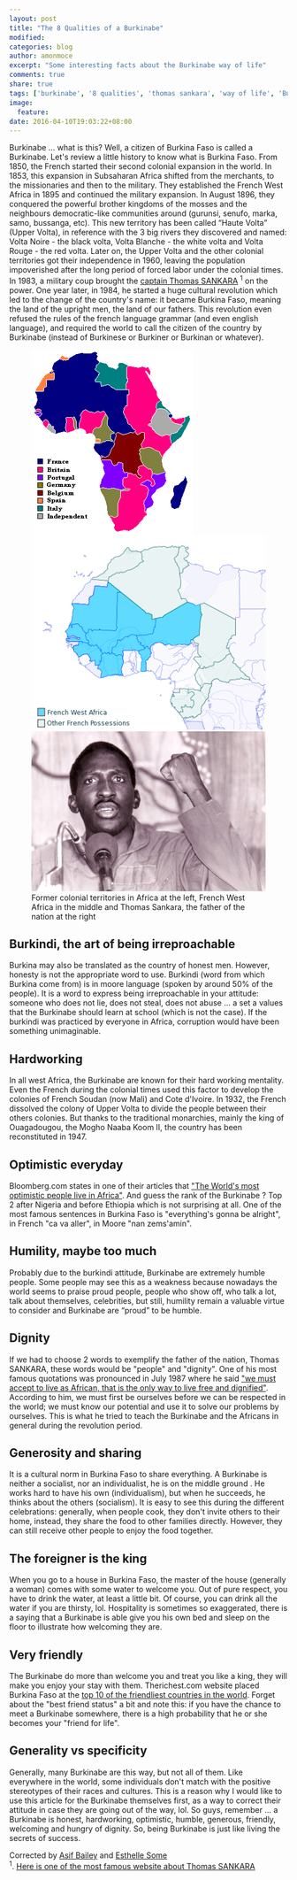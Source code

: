 ```yaml
---
layout: post
title: "The 8 Qualities of a Burkinabe"
modified:
categories: blog
author: amonmoce
excerpt: "Some interesting facts about the Burkinabe way of life"
comments: true
share: true
tags: ['burkinabe', '8 qualities', 'thomas sankara', 'way of life', 'Burkina Faso', 'burkindi', 'burkinabe meaning', 'sankara']
image:
  feature:
date: 2016-04-10T19:03:22+08:00
---
```


Burkinabe ... what is this? Well, a citizen of Burkina Faso is called a Burkinabe. Let's review a little history to know what is Burkina Faso. From 1850, the French started their second colonial expansion in the world. In 1853, this expansion in Subsaharan Africa shifted from the merchants, to the missionaries and then to the military. They established the French West Africa in 1895 and continued the military expansion. In August 1896, they conquered the powerful brother kingdoms of the mosses and the neighbours democratic-like communities around (gurunsi, senufo, marka, samo, bussanga, etc). This new territory has been called “Haute Volta” (Upper Volta), in reference with the 3 big rivers they discovered and named:  Volta Noire - the black volta, Volta Blanche - the white volta and Volta Rouge - the red volta. Later on, the Upper Volta and the other colonial territories got their independence in 1960, leaving the population impoverished after the long period of forced labor under the colonial times.
In 1983, a military coup brought the [captain Thomas SANKARA](https://en.wikipedia.org/wiki/Thomas_Sankara) <sup>1</sup> on the power. One year later, in 1984, he started a huge cultural revolution which led to the change of the country's name: it became Burkina Faso, meaning the land of the upright men, the land of our fathers. This revolution even refused the rules of the french language grammar (and even english language), and required the world to call the citizen of the country by Burkinabe (instead of Burkinese or Burkiner or Burkinan or whatever).

<figure class="third">
	<img src="/images/ColonisationAfrica.png" alt="image">
  <img src="/images/French_West_Africa.png" alt="image">
  <img src="/images/sankara.jpg" alt="image">
  <figcaption>Former colonial territories in Africa at the left, French West Africa in the middle and Thomas Sankara, the father of the nation at the right </figcaption>
</figure>

## Burkindi, the art of being irreproachable
Burkina may also be translated as the country of honest men. However, honesty is not the appropriate word to use. Burkindi (word from which Burkina come from) is in moore language (spoken by around 50% of the people). It is a word to express being irreproachable in your attitude: someone who does not lie, does not steal, does not abuse ... a set a values that the Burkinabe should learn at school (which is not the case). If the burkindi was practiced by everyone in Africa, corruption would have been something unimaginable.

## Hardworking
In all west Africa, the Burkinabe are known for their hard working mentality. Even the French during the colonial times used this factor to develop the colonies of French Soudan (now Mali) and Cote d'Ivoire. In 1932, the French dissolved the colony of Upper Volta to divide the people between their others colonies. But thanks to the traditional monarchies, mainly the king of Ouagadougou, the Mogho Naaba Koom II, the country has been reconstituted in 1947.

## Optimistic everyday
Bloomberg.com states in one of their articles  that ["The World's most optimistic people live in Africa"](http://www.bloomberg.com/news/articles/2015-07-23/the-world-s-most-optimistic-people-live-in-africa). And guess the rank of the Burkinabe ? Top 2 after Nigeria and before Ethiopia which is not surprising at all. One of the most famous sentences in Burkina Faso is "everything's gonna be alright", in French "ca va aller", in Moore "nan zems'amin".

## Humility, maybe too much
Probably due to the burkindi attitude, Burkinabe are extremely humble people. Some people may see this as a weakness because nowadays the world seems to praise proud people, people who show off, who talk a lot, talk about themselves, celebrities, but still, humility remain a valuable virtue to consider and Burkinabe are “proud” to be humble.

## Dignity
If we had to choose 2 words to exemplify the father of the nation, Thomas SANKARA,  these words would be "people" and "dignity". One of his most famous quotations  was pronounced in July 1987 where he said ["we must accept to live as African, that is the only way to live free and dignified"](https://youtu.be/jvYM6cGuBo8?t=6m26s). According to him, we must first be ourselves before we can be respected in the world; we must know our potential and use it to solve our problems by ourselves. This is what he tried to teach the Burkinabe and the Africans in general during the revolution period.

## Generosity and sharing
It is a cultural norm in Burkina Faso to share everything. A Burkinabe is neither a socialist, nor an individualist, he is on the middle ground . He works hard to have his own (individualism), but when he succeeds, he thinks about the others (socialism). It is easy to see this during the different celebrations: generally, when people cook, they don't invite others to their home, instead, they share the food to other families directly. However, they can still receive other people to enjoy the food together.

## The foreigner is the king
When you go to a house in Burkina Faso, the master of the house (generally a woman) comes with some water to welcome you. Out of  pure respect, you have to drink the water,  at least a little bit. Of course, you can drink all the water if you are thirsty, lol. Hospitality is sometimes so exaggerated, there is a saying that a Burkinabe  is able give you his own bed and sleep on the floor to illustrate how welcoming they are.

## Very friendly
The Burkinabe do more than welcome you and treat you like a king, they will make you enjoy your stay with them. Therichest.com website placed Burkina Faso at the [top 10 of the friendliest countries in the world](http://www.therichest.com/rich-list/most-popular/10-friendliest-countries-in-the-world/). Forget about the "best friend status" a bit and note this: if you have the chance to meet a Burkinabe somewhere, there is a high probability that he or she becomes your "friend for life".


## Generality vs specificity
Generally, many Burkinabe are this way, but not all of them. Like everywhere in the world, some individuals don't match with the positive stereotypes of their races and cultures. This is a reason why I would like to use this article for the Burkinabe themselves first, as a way to correct their attitude in case they are going out of the way, lol. So guys, remember ... a Burkinabe is honest, hardworking, optimistic, humble, generous, friendly, welcoming and hungry of dignity. So, being Burkinabe is just like living the secrets of success.


Corrected by [Asif Bailey](https://www.facebook.com/profile.php?id=100008146753843) and [Esthelle Some](https://www.facebook.com/estelle.some.9) <br/>
<sup>1</sup>. [Here is one of the most famous website about Thomas SANKARA](http://www.thomassankara.net/?lang=en)
